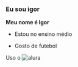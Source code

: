 ### Eu sou igor


**Meu nome é Igor**

- Estou no ensino médio

- Gosto de futebol

Uso o ![alura](https//www.alura.com.br)
